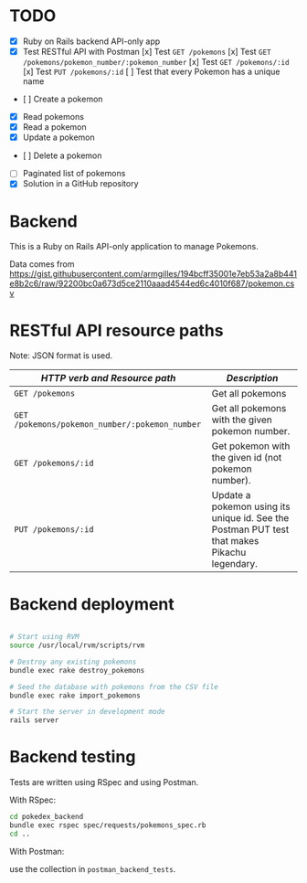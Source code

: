 
# TODO

- [x] Ruby on Rails backend API-only app
- [x] Test RESTful API with Postman
    [x] Test `GET /pokemons`
    [x] Test `GET /pokemons/pokemon_number/:pokemon_number`
    [x] Test `GET /pokemons/:id`
    [x] Test `PUT /pokemons/:id`
    [ ] Test that every Pokemon has a unique name
- [ ] Create a pokemon
- [x] Read pokemons
- [x] Read a pokemon
- [x] Update a pokemon
- [ ] Delete a pokemon
- [ ] Paginated list of pokemons
- [x] Solution in a GitHub repository

# Backend

This is a Ruby on Rails API-only application to manage Pokemons.

Data comes from https://gist.githubusercontent.com/armgilles/194bcff35001e7eb53a2a8b441e8b2c6/raw/92200bc0a673d5ce2110aaad4544ed6c4010f687/pokemon.csv

# RESTful API resource paths

Note: JSON format is used.

| *HTTP verb and Resource path*                        | *Description* |
| ---                                                  | ---           |
| `GET /pokemons`                                      | Get all pokemons |
| `GET /pokemons/pokemon_number/:pokemon_number`       | Get all pokemons with the given pokemon number. |
| `GET /pokemons/:id`                                  | Get pokemon with the given id (not pokemon number). |
| `PUT /pokemons/:id`                                  | Update a pokemon using its unique id. See the Postman PUT test that makes Pikachu legendary. |

# Backend deployment

```bash

# Start using RVM
source /usr/local/rvm/scripts/rvm

# Destroy any existing pokemons
bundle exec rake destroy_pokemons

# Seed the database with pokemons from the CSV file
bundle exec rake import_pokemons

# Start the server in development mode
rails server
```

# Backend testing

Tests are written using RSpec and using Postman.


With RSpec:

```bash
cd pokedex_backend
bundle exec rspec spec/requests/pokemons_spec.rb
cd ..
```

With Postman:

use the collection in `postman_backend_tests`.



